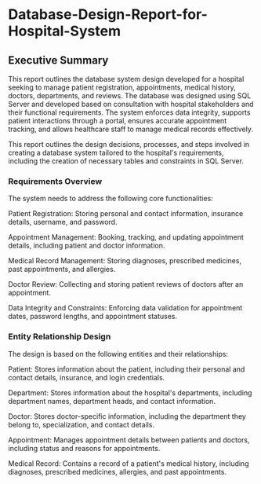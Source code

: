 # Database-Design-Report-for-Hospital-System

## Executive Summary
This report outlines the database system design developed for a hospital seeking to manage patient registration, appointments, medical history, doctors, departments, and reviews. The database was designed using SQL Server and developed based on consultation with hospital stakeholders and their functional requirements. The system enforces data integrity, supports patient interactions through a portal, ensures accurate appointment tracking, and allows healthcare staff to manage medical records effectively.

This report outlines the design decisions, processes, and steps involved in creating a database system tailored to the hospital's requirements, including the creation of necessary tables and constraints in SQL Server.

### Requirements Overview

The system needs to address the following core functionalities:

Patient Registration: Storing personal and contact information, insurance details, username, and password.

Appointment Management: Booking, tracking, and updating appointment details, including patient and doctor information.

Medical Record Management: Storing diagnoses, prescribed medicines, past appointments, and allergies.

Doctor Review: Collecting and storing patient reviews of doctors after an appointment.

Data Integrity and Constraints: Enforcing data validation for appointment dates, password lengths, and appointment statuses.

### Entity Relationship Design

The design is based on the following entities and their relationships:

Patient: Stores information about the patient, including their personal and contact details, insurance, and login credentials.

Department: Stores information about the hospital's departments, including department names, department heads, and contact information.

Doctor: Stores doctor-specific information, including the department they belong to, specialization, and contact details.

Appointment: Manages appointment details between patients and doctors, including status and reasons for appointments.

Medical Record: Contains a record of a patient's medical history, including diagnoses, prescribed medicines, allergies, and past appointments.













